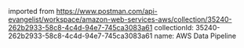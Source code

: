 imported from https://www.postman.com/api-evangelist/workspace/amazon-web-services-aws/collection/35240-262b2933-58c8-4c4d-94e7-745ca3083a61
collectionId: 35240-262b2933-58c8-4c4d-94e7-745ca3083a61
name: AWS Data Pipeline